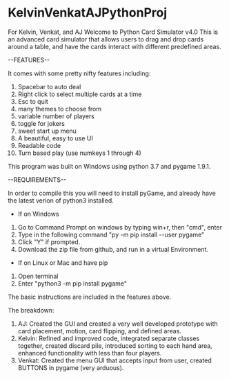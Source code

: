 # KelvinVenkatAJPythonProj
For Kelvin, Venkat, and AJ
Welcome to Python Card Simulator v4.0
This is an advanced card simulator that allows users to drag and drop cards around a table, and have the cards interact with different predefined areas.

--FEATURES--

It comes with some pretty nifty features including:
1. Spacebar to auto deal
2. Right click to select multiple cards at a time
3. Esc to quit
4. many themes to choose from
5. variable number of players
6. toggle for jokers
7. sweet start up menu
8. A beautiful, easy to use UI
9. Readable code
11. Turn based play (use numkeys 1 through 4)

This program was built on Windows using python 3.7 and pygame 1.9.1.

--REQUIREMENTS--

In order to compile this you will need to install pyGame, and already have the latest verion of python3 installed.
- If on Windows
1. Go to Command Prompt on windows by typing win+r, then "cmd", enter
2. Type in the following command "py -m pip install --user pygame"
3. Click "Y" if prompted.
4. Download the zip file from github, and run in a virtual Environment.
- If on Linux or Mac and have pip
1. Open terminal
2. Enter "python3 -m pip install pygame"
   
The basic instructions are included in the features above.

The breakdown:
1. AJ: Created the GUI and created a very well developed prototype with card placement, motion, card flipping, and defined areas.
2. Kelvin: Refined and improved code, integrated separate classes together, created discard pile, introduced sorting to each hand area, enhanced functionality with less than four players.
3. Venkat: Created the menu GUI that accepts input from user, created BUTTONS in pygame (very arduous).




